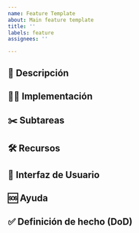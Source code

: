 ```yaml
---
name: Feature Template
about: Main feature template
title: ''
labels: feature
assignees: ''

---
```


## 📝 Descripción

## 👩‍💻 Implementación

## ✂️ Subtareas

## 🛠️ Recursos

## 🎨 Interfaz de Usuario 

## 🆘 Ayuda

## ✅ Definición de hecho (DoD)
